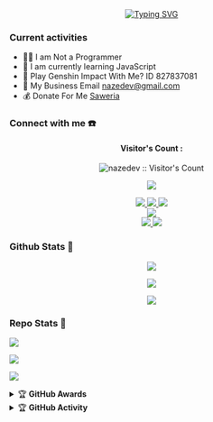 <div align="center">
<a href="https://youtube.com/c/Nazedev">
    <img
        src="https://readme-typing-svg.herokuapp.com?font=ShadowsIntoLightsize=50&duration=5500&color=f70787&background=FF673200&center=true&vCenter=true&lines=Hello,+I+am+Nazedev;Welcome+to+my+GitHub+😊"
            alt="Typing SVG"
        />
    </a>
</p>
</div>

### Current activities 
- 👨‍💻 I am Not a Programmer
- 🌱 I am currently learning JavaScript
- 🎯 Play Genshin Impact With Me? ID 827837081
- 📧 My Business Email nazedev@gmail.com
- 💰 Donate For Me [Saweria](https://saweria.co/naze) 


### Connect with me ☎️
<h4 align="center">Visitor's Count :</h4>
<p align="center"><img src="https://profile-counter.glitch.me/{nazedev}/count.svg" alt="nazedev :: Visitor's Count" /></p>
<p align="center"><img src="https://count.getloli.com/get/@nazedev-github-readme?theme=rule34" /></p>
<p align="center">
  <a href="https://instagram.com/naze_dev"><img src="https://img.shields.io/badge/Instagram-E4405F?style=for-the-badge&logo=instagram&logoColor=white"/> 
  <a href="https://wa.me/message/NWL4BNB6JPN3H1"><img src="https://img.shields.io/badge/WhatsApp-25D366?style=for-the-badge&logo=whatsapp&logoColor=white" />
  <a href="https://t.me/nazedev"><img src="https://img.shields.io/badge/Telegram-%230088cc.svg?&style=for-the-badge&logo=telegram&logoColor=white" /> <br>
  <a href="https://youtube.com/c/Nazedev"><img src="https://img.shields.io/badge/YouTube-Naze -ff0000?style=for-the-badge&logo=youtube&logoColor=ff0000&link=https://youtube.com/@Nazedev" /><br>
  <a href="https://github.com/nazedev"><img src="https://img.shields.io/badge/-GitHub-black?style=flat-square&logo=github" /> 
  <a href="https://youtube.com/channel/UCl77jQD3nSFp__z1oRxm-fA"><img src="https://img.shields.io/youtube/channel/subscribers/UCl77jQD3nSFp__z1oRxm-fA?style=social" /> <br>
  <a name=dyvilleexz&label=VIEWS&style=flat-square&color=orange" />
</p>

### Github Stats 🚀

<p align="center"><a href="https://github.com/Dyvillexz/Villexz.git"><img src="https://github-readme-stats.vercel.app/api?username=Dyvilexz&show_icons=true&theme=chartreuse-dark"></a></p>
<p align="center"><a href="https://github.com/Dyvillexz/Villexz.git"><img src="https://streak-stats.demolab.com/?user=Dyvilexz&theme=chartreuse-dark"></a></p>
<p align="center"><a href="https://github.com/Dyvillexz/Villexz.git"><img src="https://github-readme-stats.vercel.app/api/top-langs/?username=dyvilleexz&theme=chartreuse-dark&layout=compact"></a></p> 

### Repo Stats 🔭
<p align=""><a href="https://github.com/Dyvillexz/Villexz.git"><img src="https://github-readme-stats.vercel.app/api/pin/?username=Dyvilexz&repo=villexz-md&theme=chartreuse-dark"></a></p>
<p align=""><a href="https://github.com/Dyvillexz/Villexz.git"><img src="https://github-readme-stats.vercel.app/api/pin/?username=nazedev&repo=villexz&theme=chartreuse-dark"></a></p>
<p align=""><a href="https://github.com/Dyvillexz/Villexz.git"><img src="https://github-readme-stats.vercel.app/api/pin/?username=Dyvilexz&repo=Dyvilleexz&theme=chartreuse-dark"></a></p>

<details>
    <summary>&#127942 <b>GitHub Awards</b></summary><br/>

<p align="center"><a href="https://github.com/nazedev"><img src="https://github-profile-trophy.vercel.app/?username=Dyvillexz"></a></p>

</details>
<details>
    <summary>&#127942 <b>GitHub Activity</b></summary><br/>

<p align="center"><a href="https://github.com/nazedev"><img src="https://metrics.lecoq.io/nazedev?template=classic&repositories.forks=true&languages=1&languages.colors=github&languages.threshold=0%25&config.timezone=Asia%2FJakarta"></a></p>

</details> 
